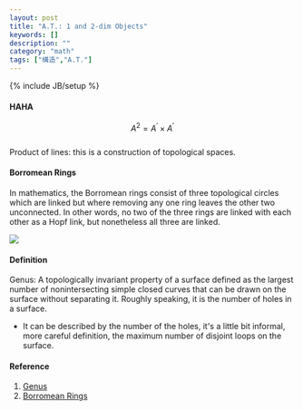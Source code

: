 ```yaml
---
layout: post
title: "A.T.: 1 and 2-dim Objects"
keywords: []
description: ""
category: "math"
tags: ["構造","A.T."]
---
```

{% include JB/setup %}


#### HAHA
$$A^{2}=A^{\prime} \times A^{\prime}$$ <br />
Product of lines: this is a construction of topological spaces.



#### Borromean Rings 
In mathematics, the Borromean rings consist of three topological circles which
are linked but where removing any one ring leaves the other two unconnected. In
other words, no two of the three rings are linked with each other as a Hopf
link, but nonetheless all three are linked.

<img
src="{{IMAGE_PATH}}/math-structure-algebraic-topology-1-2-dimensional-objects-borromean-ring.png">


#### Definition
Genus: A topologically invariant property of a surface defined as the largest
number of nonintersecting simple closed curves that can be drawn on the surface
without separating it. Roughly speaking, it is the number of holes in a surface.
-  It can be described by the number of the holes, it's a little bit
informal, more careful definition, the maximum number of disjoint loops on the
surface. <br />



#### Reference
1. [Genus](http://mathworld.wolfram.com/Genus.html)
2. [Borromean Rings](https://en.wikipedia.org/wiki/Borromean_rings)

